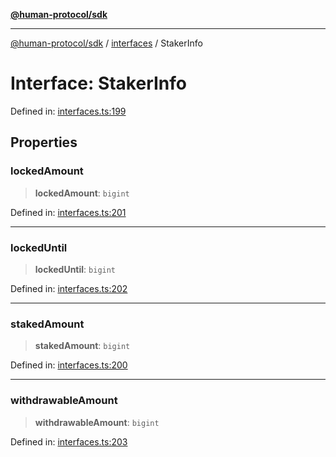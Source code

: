 [**@human-protocol/sdk**](../../README.md)

***

[@human-protocol/sdk](../../modules.md) / [interfaces](../README.md) / StakerInfo

# Interface: StakerInfo

Defined in: [interfaces.ts:199](https://github.com/humanprotocol/human-protocol/blob/8551ddf36370251a82fddadc0d28c34592acebaf/packages/sdk/typescript/human-protocol-sdk/src/interfaces.ts#L199)

## Properties

### lockedAmount

> **lockedAmount**: `bigint`

Defined in: [interfaces.ts:201](https://github.com/humanprotocol/human-protocol/blob/8551ddf36370251a82fddadc0d28c34592acebaf/packages/sdk/typescript/human-protocol-sdk/src/interfaces.ts#L201)

***

### lockedUntil

> **lockedUntil**: `bigint`

Defined in: [interfaces.ts:202](https://github.com/humanprotocol/human-protocol/blob/8551ddf36370251a82fddadc0d28c34592acebaf/packages/sdk/typescript/human-protocol-sdk/src/interfaces.ts#L202)

***

### stakedAmount

> **stakedAmount**: `bigint`

Defined in: [interfaces.ts:200](https://github.com/humanprotocol/human-protocol/blob/8551ddf36370251a82fddadc0d28c34592acebaf/packages/sdk/typescript/human-protocol-sdk/src/interfaces.ts#L200)

***

### withdrawableAmount

> **withdrawableAmount**: `bigint`

Defined in: [interfaces.ts:203](https://github.com/humanprotocol/human-protocol/blob/8551ddf36370251a82fddadc0d28c34592acebaf/packages/sdk/typescript/human-protocol-sdk/src/interfaces.ts#L203)
